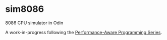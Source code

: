 # sim8086
8086 CPU simulator in Odin

A work-in-progress following the [Performance-Aware Programming Series](https://www.computerenhance.com/p/welcome-to-the-performance-aware).
